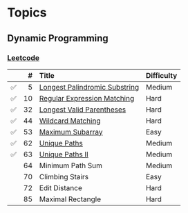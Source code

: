 # Topics

## Dynamic Programming

### [Leetcode](https://leetcode.com/tag/dynamic-programming/)

|  | # | Title | Difficulty |
|:-------:|-------:|:------|:------|
|:white_check_mark:| 5 | [Longest Palindromic Substring](https://github.com/ympons/katas/tree/master/leetcode/0005-longest-palindromic-substring) | Medium |
|:white_check_mark:| 10 | [Regular Expression Matching](https://github.com/ympons/katas/tree/master/leetcode/0010-regular-expression-matching) | Hard |
|:white_check_mark:| 32 | [Longest Valid Parentheses](https://github.com/ympons/katas/tree/master/leetcode/0032-longest-valid-parentheses) | Hard |
|:white_check_mark:| 44 | [Wildcard Matching](https://github.com/ympons/katas/tree/master/leetcode/0044-wildcard-matching) | Hard |
|:white_check_mark:| 53 | [Maximum Subarray](https://github.com/ympons/katas/tree/master/leetcode/0053-maximum-subarray) | Easy |
|:white_check_mark:| 62 | [Unique Paths](https://github.com/ympons/katas/tree/master/leetcode/0062-unique-paths) | Medium |
|:white_check_mark:| 63 | [Unique Paths II](https://github.com/ympons/katas/tree/master/leetcode/0063-unique-paths-ii) | Medium |
|                  | 64 | Minimum Path Sum | Medium |
|                  | 70 | Climbing Stairs | Easy |
|                  | 72 | Edit Distance | Hard |
|                  | 85 | Maximal Rectangle | Hard |
 